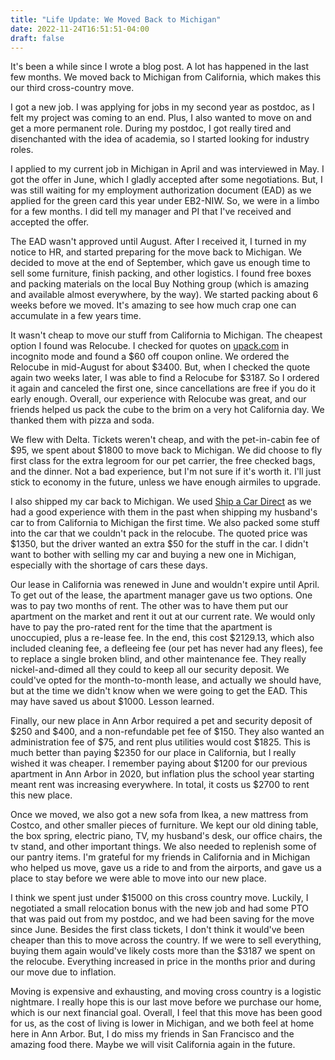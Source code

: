 ```yaml
---
title: "Life Update: We Moved Back to Michigan"
date: 2022-11-24T16:51:51-04:00
draft: false
---
```


It's been a while since I wrote a blog post. A lot has happened in the last few months. We moved back to Michigan from California, which makes this our third cross-country move.

I got a new job. I was applying for jobs in my second year as postdoc, as I felt my project was coming to an end. Plus, I also wanted to move on and get a more permanent role. During my postdoc, I got really tired and disenchanted with the idea of academia, so I started looking for industry roles. 

I applied to my current job in Michigan in April and was interviewed in May. I got the offer in June, which I gladly accepted after some negotiations. But, I was still waiting for my employment authorization document (EAD) as we applied for the green card this year under EB2-NIW. So, we were in a limbo for a few months. I did tell my manager and PI that I've received and accepted the offer. 

The EAD wasn't approved until August. After I received it, I turned in my notice to HR, and started preparing for the move back to Michigan. We decided to move at the end of September, which gave us enough time to sell some furniture, finish packing, and other logistics. I found free boxes and packing materials on the local Buy Nothing group (which is amazing and available almost everywhere, by the way). We started packing about 6 weeks before we moved. It's amazing to see how much crap one can accumulate in a few years time. 

It wasn't cheap to move our stuff from California to Michigan. The cheapest option I found was Relocube. I checked for quotes on [upack.com](http://www.upack.com/) in incognito mode and found a $60 off coupon online. We ordered the Relocube in mid-August for about $3400. But, when I checked the quote again two weeks later, I was able to find a Relocube for $3187. So I ordered it again and canceled the first one, since cancellations are free if you do it early enough. Overall, our experience with Relocube was great, and our friends helped us pack the cube to the brim on a very hot California day. We thanked them with pizza and soda. 

We flew with Delta. Tickets weren't cheap, and with the pet-in-cabin fee of $95, we spent about $1800 to move back to Michigan. We did choose to fly first class for the extra legroom for our pet carrier, the free checked bags, and the dinner. Not a bad experience, but I'm not sure if it's worth it. I'll just stick to economy in the future, unless we have enough airmiles to upgrade.

I also shipped my car back to Michigan. We used [Ship a Car Direct](https://www.shipacardirect.com/) as we had a good experience with them in the past when shipping my husband's car to from California to Michigan the first time. We also packed some stuff into the car that we couldn't pack in the relocube. The quoted price was $1350, but the driver wanted an extra $50 for the stuff in the car. I didn't want to bother with selling my car and buying a new one in Michigan, especially with the shortage of cars these days. 

Our lease in California was renewed in June and wouldn't expire until April. To get out of the lease, the apartment manager gave us two options. One was to pay two months of rent. The other was to have them put our apartment on the market and rent it out at our current rate. We would only have to pay the pro-rated rent for the time that the apartment is unoccupied, plus a re-lease fee. In the end, this cost $2129.13, which also included cleaning fee, a defleeing fee (our pet has never had any flees), fee to replace a single broken blind, and other maintenance fee. They really nickel-and-dimed all they could to keep all our security deposit. We could've opted for the month-to-month lease, and actually we should have, but at the time we didn't know when we were going to get the EAD. This may have saved us about $1000. Lesson learned.

Finally, our new place in Ann Arbor required a pet and security deposit of $250 and $400, and a non-refundable pet fee of $150. They also wanted an administration fee of $75, and rent plus utilities would cost $1825. This is much better than paying $2350 for our place in California, but I really wished it was cheaper. I remember paying about $1200 for our previous apartment in Ann Arbor in 2020, but inflation plus the school year starting meant rent was increasing everywhere. In total, it costs us $2700 to rent this new place.

Once we moved, we also got a new sofa from Ikea, a new mattress from Costco, and other smaller pieces of furniture. We kept our old dining table, the box spring, electric piano, TV, my husband's desk, our office chairs, the tv stand, and other important things. We also needed to replenish some of our pantry items. I'm grateful for my friends in California and in Michigan who helped us move, gave us a ride to and from the airports, and gave us a place to stay before we were able to move into our new place. 

I think we spent just under $15000 on this cross country move. Luckily, I negotiated a small relocation bonus with the new job and had some PTO that was paid out from my postdoc, and we had been saving for the move since June. Besides the first class tickets, I don't think it would've been cheaper than this to move across the country. If we were to sell everything, buying them again would've likely costs more than the $3187 we spent on the relocube. Everything increased in price in the months prior and during our move due to inflation. 

Moving is expensive and exhausting, and moving cross country is a logistic nightmare. I really hope this is our last move before we purchase our home, which is our next financial goal. Overall, I feel that this move has been good for us, as the cost of living is lower in Michigan, and we both feel at home here in Ann Arbor. But, I do miss my friends in San Francisco and the amazing food there. Maybe we will visit California again in the future. 

